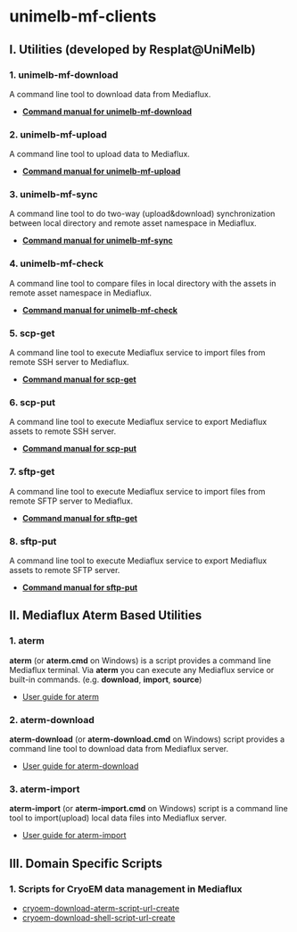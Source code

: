 # unimelb-mf-clients

## I. Utilities (developed by Resplat@UniMelb)

### 1. unimelb-mf-download

A command line tool to download data from Mediaflux.

* **[Command manual for unimelb-mf-download](https://github.com/UoM-ResPlat-DevOps/unimelb-mf-clients/blob/master/docs/unimelb-mf-download.md)**

### 2. unimelb-mf-upload

A command line tool to upload data to Mediaflux.

* **[Command manual for unimelb-mf-upload](https://github.com/UoM-ResPlat-DevOps/unimelb-mf-clients/blob/master/docs/unimelb-mf-upload.md)**

### 3. unimelb-mf-sync

A command line tool to do two-way (upload&download) synchronization between local directory and remote asset namespace in Mediaflux.

* **[Command manual for unimelb-mf-sync](https://github.com/UoM-ResPlat-DevOps/unimelb-mf-clients/blob/master/docs/unimelb-mf-sync.md)**

### 4. unimelb-mf-check

A command line tool to compare files in local directory with the assets in remote asset namespace in Mediaflux.

* **[Command manual for unimelb-mf-check](https://github.com/UoM-ResPlat-DevOps/unimelb-mf-clients/blob/master/docs/unimelb-mf-check.md)**

### 5. scp-get

A command line tool to execute Mediaflux service to import files from remote SSH server to Mediaflux.

* **[Command manual for scp-get](https://github.com/UoM-ResPlat-DevOps/unimelb-mf-clients/blob/master/docs/scp-get.md)**

### 6. scp-put

A command line tool to execute Mediaflux service to export Mediaflux assets to remote SSH server.

* **[Command manual for scp-put](https://github.com/UoM-ResPlat-DevOps/unimelb-mf-clients/blob/master/docs/scp-put.md)**

### 7. sftp-get
A command line tool to execute Mediaflux service to import files from remote SFTP server to Mediaflux.

* **[Command manual for sftp-get](https://github.com/UoM-ResPlat-DevOps/unimelb-mf-clients/blob/master/docs/sftp-get.md)**

### 8. sftp-put

A command line tool to execute Mediaflux service to export Mediaflux assets to remote SFTP server.

* **[Command manual for sftp-put](https://github.com/UoM-ResPlat-DevOps/unimelb-mf-clients/blob/master/docs/sftp-put.md)**

## II. Mediaflux Aterm Based Utilities

### 1. aterm
**aterm** (or **aterm.cmd** on Windows) is a script provides a command line Mediaflux terminal. Via **aterm** you can execute any Mediaflux service or built-in commands. (e.g. **download**, **import**, **source**)

  * [User guide for aterm](https://github.com/UoM-ResPlat-DevOps/unimelb-mf-clients/blob/master/docs/aterm.md)

### 2. aterm-download
**aterm-download** (or **aterm-download.cmd** on Windows) script provides a command line tool to download data from Mediaflux server. 

  * [User guide for aterm-download](https://github.com/UoM-ResPlat-DevOps/unimelb-mf-clients/blob/master/docs/aterm-download.md)

### 3. aterm-import
**aterm-import** (or **aterm-import.cmd** on Windows) script is a command line tool to import(upload) local data files into Mediaflux server. 

  * [User guide for aterm-import](https://github.com/UoM-ResPlat-DevOps/unimelb-mf-clients/blob/master/docs/aterm-import.md)

## III. Domain Specific Scripts

### 1. Scripts for CryoEM data management in Mediaflux
  * [cryoem-download-aterm-script-url-create](https://github.com/UoM-ResPlat-DevOps/unimelb-mf-clients/blob/master/docs/cryo-em/cryoem-download-aterm-script-url-create.md)
  * [cryoem-download-shell-script-url-create](https://github.com/UoM-ResPlat-DevOps/unimelb-mf-clients/blob/master/docs/cryo-em/cryoem-download-shell-script-url-create.md)





